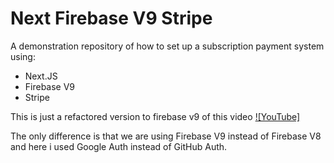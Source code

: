 # Next Firebase V9 Stripe

A demonstration repository of how to set up a subscription payment system using:

-   Next.JS
-   Firebase V9
-   Stripe

This is just a refactored version to firebase v9 of this video [![YouTube]](https://www.youtube.com/watch?v=P0Udy2Gi7n8&t=3s)

The only difference is that we are using Firebase V9 instead of Firebase V8 and here i used Google Auth instead of GitHub Auth.
